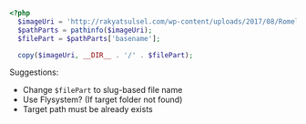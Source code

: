 ```php
<?php
  $imageUri = 'http://rakyatsulsel.com/wp-content/uploads/2017/08/Romelu-Lukaku-Cetak-Gol-Debut-Liga-696x464.jpg';
  $pathParts = pathinfo($imageUri);
  $filePart = $pathParts['basename'];

  copy($imageUri, __DIR__ . '/' . $filePart);
```

Suggestions:
* Change `$filePart` to slug-based file name
* Use Flysystem? (If target folder not found)
* Target path must be already exists
